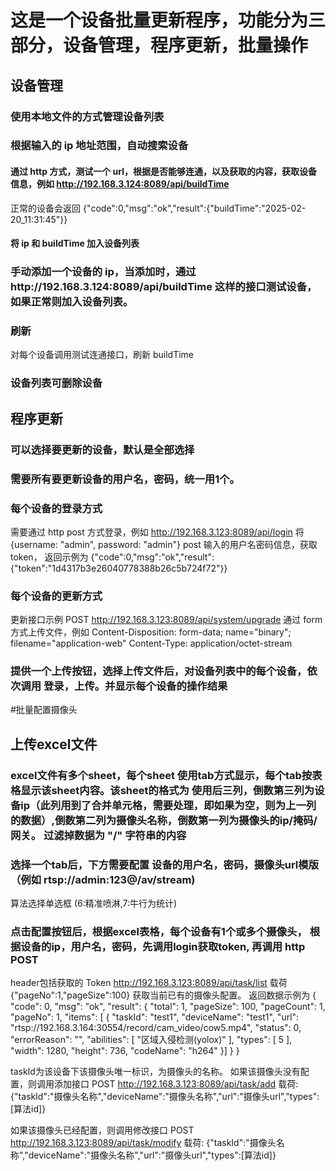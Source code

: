 # 这是一个设备批量更新程序，功能分为三部分，设备管理，程序更新，批量操作

## 设备管理

### 使用本地文件的方式管理设备列表

### 根据输入的 ip 地址范围，自动搜索设备

#### 通过 http 方式，测试一个 url，根据是否能够连通，以及获取的内容，获取设备信息，例如 http://192.168.3.124:8089/api/buildTime

正常的设备会返回 {"code":0,"msg":"ok","result":{"buildTime":"2025-02-20_11:31:45"}}

#### 将 ip 和 buildTime 加入设备列表

### 手动添加一个设备的 ip，当添加时，通过http://192.168.3.124:8089/api/buildTime 这样的接口测试设备，如果正常则加入设备列表。

### 刷新

对每个设备调用测试连通接口，刷新 buildTime

### 设备列表可删除设备

## 程序更新
### 可以选择要更新的设备，默认是全部选择 
### 需要所有要更新设备的用户名，密码，统一用1个。

### 每个设备的登录方式

需要通过 http post 方式登录，例如 http://192.168.3.123:8089/api/login 将 {username: "admin", password: "admin"} post 输入的用户名密码信息，获取 token， 返回示例为 {"code":0,"msg":"ok","result":{"token":"1d4317b3e26040778388b26c5b724f72"}}

### 每个设备的更新方式

更新接口示例 POST http://192.168.3.123:8089/api/system/upgrade 通过 form 方式上传文件，例如 Content-Disposition: form-data; name="binary"; filename="application-web"
Content-Type: application/octet-stream

### 提供一个上传按钮，选择上传文件后，对设备列表中的每个设备，依次调用 登录，上传。并显示每个设备的操作结果


#批量配置摄像头
## 上传excel文件
### excel文件有多个sheet，每个sheet 使用tab方式显示，每个tab按表格显示该sheet内容。该sheet的格式为 使用后三列，倒数第三列为设备ip（此列用到了合并单元格，需要处理，即如果为空，则为上一列的数据）,倒数第二列为摄像头名称，倒数第一列为摄像头的ip/掩码/网关。 过滤掉数据为 "/" 字符串的内容

### 选择一个tab后，下方需要配置 设备的用户名，密码，摄像头url模版（例如 rtsp://admin:123@<ip>/av/stream)
算法选择单选框 (6:精准喷淋,7:牛行为统计)
### 点击配置按钮后，根据excel表格，每个设备有1个或多个摄像头， 根据设备的ip，用户名，密码，先调用login获取token, 再调用 http POST 
header包括获取的 Token
http://192.168.3.123:8089/api/task/list
载荷 {"pageNo":1,"pageSize":100}
获取当前已有的摄像头配置。
返回数据示例为
{
    "code": 0,
    "msg": "ok",
    "result": {
        "total": 1,
        "pageSize": 100,
        "pageCount": 1,
        "pageNo": 1,
        "items": [
            {
                "taskId": "test1",
                "deviceName": "test1",
                "url": "rtsp://192.168.3.164:30554/record/cam_video/cow5.mp4",
                "status": 0,
                "errorReason": "",
                "abilities": [
                    "区域入侵检测(yolox)"
                ],
                "types": [
                    5
                ],
                "width": 1280,
                "height": 736,
                "codeName": "h264"
            }]
    }
}

taskId为该设备下该摄像头唯一标识，为摄像头的名称。
如果该摄像头没有配置，则调用添加接口
POST
http://192.168.3.123:8089/api/task/add
载荷:
{"taskId":"摄像头名称","deviceName":"摄像头名称","url":"摄像头url","types":[算法id]}

如果该摄像头已经配置，则调用修改接口
POST
http://192.168.3.123:8089/api/task/modify
载荷:
{"taskId":"摄像头名称","deviceName":"摄像头名称","url":"摄像头url","types":[算法id]}